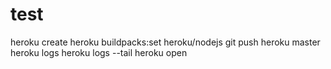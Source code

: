 # test
heroku create
heroku buildpacks:set heroku/nodejs
git push heroku master
heroku logs
heroku logs --tail
heroku open